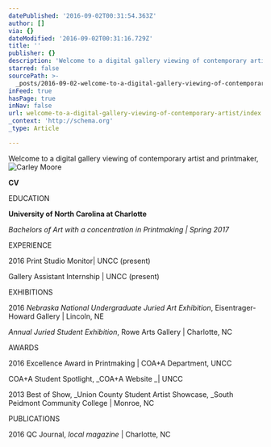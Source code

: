 ```yaml
---
datePublished: '2016-09-02T00:31:54.363Z'
author: []
via: {}
dateModified: '2016-09-02T00:31:16.729Z'
title: ''
publisher: {}
description: 'Welcome to a digital gallery viewing of contemporary artist and printmaker,'
starred: false
sourcePath: >-
  _posts/2016-09-02-welcome-to-a-digital-gallery-viewing-of-contemporary-artist.md
inFeed: true
hasPage: true
inNav: false
url: welcome-to-a-digital-gallery-viewing-of-contemporary-artist/index.html
_context: 'http://schema.org'
_type: Article

---
```

Welcome to a digital gallery viewing of contemporary artist and printmaker,
![Carley Moore](https://s3-us-west-2.amazonaws.com/the-grid-img/p/018243eedbe49037f5e7dd8f42b7c19dc997331b.jpg)

**CV**

EDUCATION

**University of North Carolina at Charlotte**

_Bachelors of Art with a concentration in Printmaking | Spring 2017_

EXPERIENCE

2016 Print Studio Monitor| UNCC (present)

Gallery Assistant Internship | UNCC (present)

EXHIBITIONS

2016 _Nebraska National Undergraduate Juried Art Exhibition_, Eisentrager-Howard Gallery | Lincoln, NE

_Annual Juried Student Exhibition_, Rowe Arts Gallery | Charlotte, NC

AWARDS

2016 Excellence Award in Printmaking | COA+A Department, UNCC

COA+A Student Spotlight, _COA+A Website _| UNCC

2013 Best of Show, _Union County Student Artist Showcase, _South Peidmont Community College | Monroe, NC

PUBLICATIONS

2016 QC Journal, _local magazine_ | Charlotte, NC